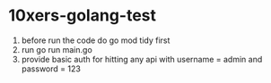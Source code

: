 # 10xers-golang-test

1. before run the code do go mod tidy first
2. run go run main.go
3. provide basic auth for hitting any api with username = admin and password = 123